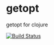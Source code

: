 getopt
======

getopt for clojure

[![Build Status](https://travis-ci.org/wiseman/clj-getopt.png?branch=master)](https://travis-ci.org/wiseman/clj-getopt)
